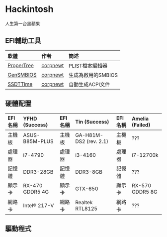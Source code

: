 # Hackintosh
人生第一台黑蘋果

## EFI輔助工具
| 軟體                                                 | 作者                                     | 簡述              |
| :--------------------------------------------------- |:----------------------------------------| :-----------------|
| [ProperTree](https://github.com/corpnewt/ProperTree) | [corpnewt](https://github.com/corpnewt) | PLIST檔案編輯器    |
| [GenSMBIOS](https://github.com/corpnewt/GenSMBIOS)   | [corpnewt](https://github.com/corpnewt) | 生成為啟用的SMBIOS |
| [SSDTTime](https://github.com/corpnewt/SSDTTime)     | [corpnewt](https://github.com/corpnewt) | 自動生成ACPI文件   |

## 硬體配置
| EFI名稱| YFHD (Success) |    EFI名稱| Tin (Success)          |     EFI名稱| Amelia (Failed)|
| :----- |:---------------|    :----- |:----------------------|     :----- |:---------------|
| 主機板 | ASUS-B85M-PLUS |    主機板 | GA-H81M-DS2 (rev. 2.1) |     主機板 | ???             |
| 處理器 | i7-4790        |    處理器 | i3-4160                |     處理器 | i7-12700k       |
| 記憶體 | DDR3-28GB      |    記憶體 | DDR3-8GB               |     記憶體 | ???             |
| 顯示卡 | RX-470 GDDR5 4G|    顯示卡 | GTX-650                 |     顯示卡 | RX-570 GDDR5 8G |
| 網路卡 | Intel® 217-V   |    網路卡 | Realtek RTL8125        |     網路卡 | ???             |

## 驅動程式
